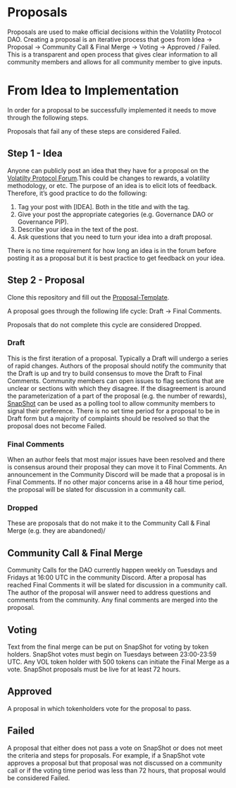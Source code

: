 # Proposals

Proposals are used to make official decisions within the Volatility Protocol DAO. Creating a proposal is an iterative process that goes from Idea -> Proposal -> Community Call & Final Merge -> Voting -> Approved / Failed. This is a transparent and open process that gives clear information to all community members and allows for all community member to give inputs.

# From Idea to Implementation

In order for a proposal to be successfully implemented it needs to move through the following steps.

Proposals that fail any of these steps are considered Failed.

## Step 1 - Idea

Anyone can publicly post an idea that they have for a proposal on the [Volatilty Protocol Forum](forum.volatilty.com).This could be changes to rewards, a volatility methodology, or etc. The purpose of an idea is to elicit lots of feedback. Therefore, it’s good practice to do the following:

1. Tag your post with [IDEA]. Both in the title and with the tag.
2. Give your post the appropriate categories (e.g. Governance DAO or Governance PIP).
3. Describe your idea in the text of the post.
4. Ask questions that you need to turn your idea into a draft proposal. 

There is no time requirement for how long an idea is in the forum before posting it as a proposal but it is best practice to get feedback on your idea.

## Step 2 - Proposal

Clone this repository and fill out the [Proposal-Template](https://github.com/Volatility-DAO/DAO-Proposals/blob/main/Proposal-Template.md).

A proposal goes through the following life cycle: Draft -> Final Comments.

Proposals that do not complete this cycle are considered Dropped. 

### Draft

This is the first iteration of a proposal. Typically a Draft will undergo a series of rapid changes. Authors of the proposal should notify the community that the Draft is up and try to build consensus to move the Draft to Final Comments. Community members can open issues to flag sections that are unclear or sections with which they disagree. If the disagreement is around the parameterization of a part of the proposal (e.g. the number of rewards), [SnapShot](vote.volatility.com) can be used as a polling tool to allow community members to signal their preference. There is no set time period for a proposal to be in Draft form but a majority of complaints should be resolved so that the proposal does not become Failed.

### Final Comments

When an author feels that most major issues have been resolved and there is consensus around their proposal they can move it to Final Comments. An announcement in the Community Discord will be made that a proposal is in Final Comments. If no other major concerns arise in a 48 hour time period, the proposal will be slated for discussion in a community call. 

### Dropped

These are proposals that do not make it to the Community Call & Final Merge (e.g. they are abandoned)/

## Community Call & Final Merge

Community Calls for the DAO currently happen weekly on Tuesdays and Fridays at 16:00 UTC in the community Discord. After a proposal has reached Final Comments it will be slated for discussion in a community call. The author of the proposal will answer need to address questions and comments from the community. Any final comments are merged into the proposal.

## Voting

Text from the final merge can be put on SnapShot for voting by token holders. SnapShot votes must begin on Tuesdays between 23:00-23:59 UTC. Any VOL token holder with 500 tokens can initiate the Final Merge as a vote. SnapShot proposals must be live for at least 72 hours.

## Approved

A proposal in which tokenholders vote for the proposal to pass.

## Failed

A proposal that either does not pass a vote on SnapShot or does not meet the criteria and steps for proposals. For example, if a SnapShot vote approves a proposal but that proposal was not discussed on a community call or if the voting time period was less than 72 hours, that proposal would be considered Failed.


